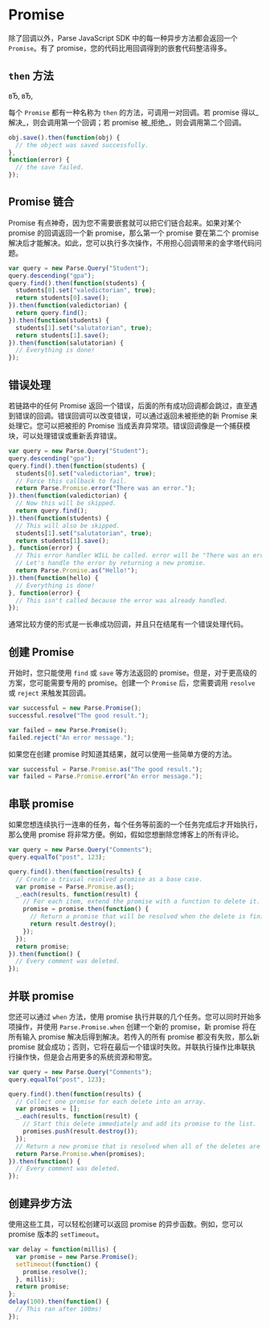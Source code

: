 # Promise

除了回调以外，Parse JavaScript SDK 中的每一种异步方法都会返回一个 `Promise`。有了 promise，您的代码比用回调得到的嵌套代码整洁得多。

## `then` 方法

вЂ&sbquo; вЂ&sbquo;

每个 `Promise` 都有一种名称为 `then` 的方法，可调用一对回调。若 promise 得以_解决_，则会调用第一个回调；若 promise 被_拒绝_，则会调用第二个回调。

```js
obj.save().then(function(obj) {
  // the object was saved successfully.
},
function(error) {
  // the save failed.
});
```

## Promise 链合

Promise 有点神奇，因为您不需要嵌套就可以把它们链合起来。如果对某个 promise 的回调返回一个新 promise，那么第一个 promise 要在第二个 promise 解决后才能解决。如此，您可以执行多次操作，不用担心回调带来的金字塔代码问题。

```js
var query = new Parse.Query("Student");
query.descending("gpa");
query.find().then(function(students) {
  students[0].set("valedictorian", true);
  return students[0].save();
}).then(function(valedictorian) {
  return query.find();
}).then(function(students) {
  students[1].set("salutatorian", true);
  return students[1].save();
}).then(function(salutatorian) {
  // Everything is done!
});
```

## 错误处理

若链路中的任何 Promise 返回一个错误，后面的所有成功回调都会跳过，直至遇到错误的回调。错误回调可以改变错误，可以通过返回未被拒绝的新 Promise 来处理它。您可以把被拒的 Promise 当成丢弃异常项。错误回调像是一个捕获模块，可以处理错误或重新丢弃错误。

```js
var query = new Parse.Query("Student");
query.descending("gpa");
query.find().then(function(students) {
  students[0].set("valedictorian", true);
  // Force this callback to fail.
  return Parse.Promise.error("There was an error.");
}).then(function(valedictorian) {
  // Now this will be skipped.
  return query.find();
}).then(function(students) {
  // This will also be skipped.
  students[1].set("salutatorian", true);
  return students[1].save();
}, function(error) {
  // This error handler WILL be called. error will be "There was an error.".
  // Let's handle the error by returning a new promise.
  return Parse.Promise.as("Hello!");
}).then(function(hello) {
  // Everything is done!
}, function(error) {
  // This isn't called because the error was already handled.
});
```

通常比较方便的形式是一长串成功回调，并且只在结尾有一个错误处理代码。

## 创建 Promise

开始时，您只能使用 `find` 或 `save` 等方法返回的 promise。但是，对于更高级的方案，您可能需要专用的 promise。创建一个 `Promise` 后，您需要调用 `resolve` 或 `reject` 来触发其回调。

```js
var successful = new Parse.Promise();
successful.resolve("The good result.");

var failed = new Parse.Promise();
failed.reject("An error message.");
```

如果您在创建 promise 时知道其结果，就可以使用一些简单方便的方法。

```js
var successful = Parse.Promise.as("The good result.");
var failed = Parse.Promise.error("An error message.");
```

## 串联 promise

如果您想连续执行一连串的任务，每个任务等前面的一个任务完成后才开始执行，那么使用 promise 将非常方便。例如，假如您想删除您博客上的所有评论。

```js
var query = new Parse.Query("Comments");
query.equalTo("post", 123);

query.find().then(function(results) {
  // Create a trivial resolved promise as a base case.
  var promise = Parse.Promise.as();
  _.each(results, function(result) {
    // For each item, extend the promise with a function to delete it.
    promise = promise.then(function() {
      // Return a promise that will be resolved when the delete is finished.
      return result.destroy();
    });
  });
  return promise;
}).then(function() {
  // Every comment was deleted.
});
```

## 并联 promise

您还可以通过 `when` 方法，使用 promise 执行并联的几个任务。您可以同时开始多项操作，并使用 `Parse.Promise.when` 创建一个新的 promise，新 promise 将在所有输入 promise 解决后得到解决。若传入的所有 promise 都没有失败，那么新 promise 就会成功；否则，它将在最后一个错误时失败。并联执行操作比串联执行操作快，但是会占用更多的系统资源和带宽。

```js
var query = new Parse.Query("Comments");
query.equalTo("post", 123);

query.find().then(function(results) {
  // Collect one promise for each delete into an array.
  var promises = [];
  _.each(results, function(result) {
    // Start this delete immediately and add its promise to the list.
    promises.push(result.destroy());
  });
  // Return a new promise that is resolved when all of the deletes are finished.
  return Parse.Promise.when(promises);
}).then(function() {
  // Every comment was deleted.
});
```

## 创建异步方法

使用这些工具，可以轻松创建可以返回 promise 的异步函数。例如，您可以 promise 版本的 `setTimeout`。

```js
var delay = function(millis) {
  var promise = new Parse.Promise();
  setTimeout(function() {
    promise.resolve();
  }, millis);
  return promise;
};
delay(100).then(function() {
  // This ran after 100ms!
});
```
